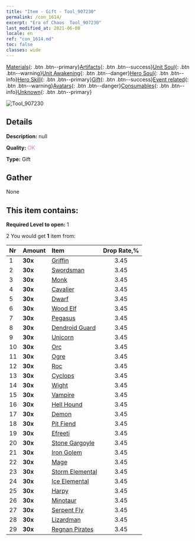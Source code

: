 ```yaml
---
title: "Item - Gift - Tool_907230"
permalink: /con_1614/
excerpt: "Era of Chaos  Tool_907230"
last_modified_at: 2021-06-08
locale: en
ref: "con_1614.md"
toc: false
classes: wide
---
```

 [Materials](/Items/){: .btn .btn--primary}[Artifacts](/Items/Artifacts/){: .btn .btn--success}[Unit Soul](/Items/UnitSoul/){: .btn .btn--warning}[Unit Awakening](/Items/UnitAwakening/){: .btn .btn--danger}[Hero Soul](/Items/HeroSoul/){: .btn .btn--info}[Hero Skill](/Items/HeroSkill/){: .btn .btn--primary}[Gift](/Items/Gift/){: .btn .btn--success}[Event related](/Items/Events/){: .btn .btn--warning}[Avatars](/Items/Avatars/){: .btn .btn--danger}[Consumables](/Items/Consumables/){: .btn .btn--info}[Unknown](/Items/Unknown/){: .btn .btn--primary}

 ![Tool_907230](/images/t/i_907167.png)

## Details
 **Description:** null

 **Quality:** <span style="color: #DA70D6">OK</span>

 **Type:** Gift

## Gather

  None

## This item contains:

 **Required Level to open:** 1

 2 You would get **1** item  from:

  | Nr | Amount |     Item    | Drop Rate,% |
  |:---|:-------|:------------|:---------:|
  | 1 |  **30x** | [Griffin](/Items/unt_192/) | 3.45 | 
  | 2 |  **30x** | [Swordsman](/Items/unt_193/) | 3.45 | 
  | 3 |  **30x** | [Monk](/Items/unt_194/) | 3.45 | 
  | 4 |  **30x** | [Cavalier ](/Items/unt_195/) | 3.45 | 
  | 5 |  **30x** | [Dwarf](/Items/unt_200/) | 3.45 | 
  | 6 |  **30x** | [Wood Elf](/Items/unt_201/) | 3.45 | 
  | 7 |  **30x** | [Pegasus](/Items/unt_202/) | 3.45 | 
  | 8 |  **30x** | [Dendroid Guard](/Items/unt_203/) | 3.45 | 
  | 9 |  **30x** | [Unicorn](/Items/unt_204/) | 3.45 | 
  | 10 |  **30x** | [Orc](/Items/unt_219/) | 3.45 | 
  | 11 |  **30x** | [Ogre](/Items/unt_220/) | 3.45 | 
  | 12 |  **30x** | [Roc](/Items/unt_221/) | 3.45 | 
  | 13 |  **30x** | [Cyclops](/Items/unt_222/) | 3.45 | 
  | 14 |  **30x** | [Wight](/Items/unt_210/) | 3.45 | 
  | 15 |  **30x** | [Vampire](/Items/unt_211/) | 3.45 | 
  | 16 |  **30x** | [Hell Hound](/Items/unt_228/) | 3.45 | 
  | 17 |  **30x** | [Demon](/Items/unt_229/) | 3.45 | 
  | 18 |  **30x** | [Pit Fiend](/Items/unt_230/) | 3.45 | 
  | 19 |  **30x** | [Efreeti](/Items/unt_231/) | 3.45 | 
  | 20 |  **30x** | [Stone Gargoyle](/Items/unt_236/) | 3.45 | 
  | 21 |  **30x** | [Iron Golem](/Items/unt_237/) | 3.45 | 
  | 22 |  **30x** | [Mage](/Items/unt_238/) | 3.45 | 
  | 23 |  **30x** | [Storm Elemental](/Items/unt_263/) | 3.45 | 
  | 24 |  **30x** | [Ice Elemental](/Items/unt_264/) | 3.45 | 
  | 25 |  **30x** | [Harpy](/Items/unt_245/) | 3.45 | 
  | 26 |  **30x** | [Minotaur](/Items/unt_248/) | 3.45 | 
  | 27 |  **30x** | [Serpent Fly](/Items/unt_255/) | 3.45 | 
  | 28 |  **30x** | [Lizardman](/Items/unt_254/) | 3.45 | 
  | 29 |  **30x** | [Regnan Pirates](/Items/unt_273/) | 3.45 | 
